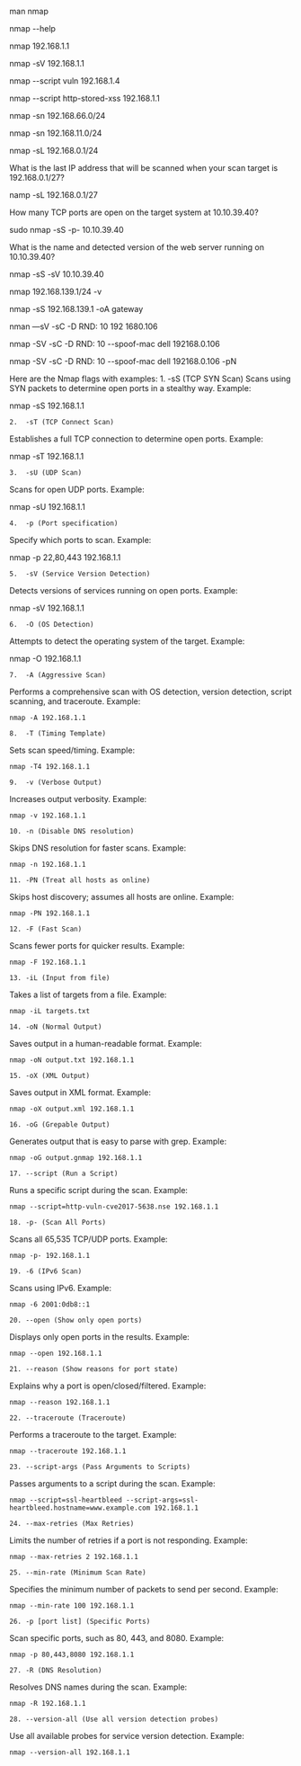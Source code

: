 man nmap

nmap --help

nmap 192.168.1.1

nmap -sV 192.168.1.1

nmap --script vuln 192.168.1.4

nmap --script http-stored-xss 192.168.1.1

nmap -sn 192.168.66.0/24

nmap -sn 192.168.11.0/24

nmap -sL 192.168.0.1/24


What is the last IP address that will be scanned when your scan target is 192.168.0.1/27?

namp -sL 192.168.0.1/27

How many TCP ports are open on the target system at 10.10.39.40?

sudo nmap -sS -p- 10.10.39.40

What is the name and detected version of the web server running on 10.10.39.40?

nmap -sS -sV 10.10.39.40

nmap 192.168.139.1/24 -v

nmap -sS 192.168.139.1 -oA gateway

nman —sV -sC -D RND: 10 192 1680.106

nmap -SV -sC -D RND: 10 --spoof-mac dell 192168.0.106

nmap -SV -sC -D RND: 10 --spoof-mac dell 192168.0.106 -pN







Here are the Nmap flags with examples:
	1.	-sS (TCP SYN Scan)
Scans using SYN packets to determine open ports in a stealthy way.
Example:

nmap -sS 192.168.1.1


	2.	-sT (TCP Connect Scan)
Establishes a full TCP connection to determine open ports.
Example:

nmap -sT 192.168.1.1


	3.	-sU (UDP Scan)
Scans for open UDP ports.
Example:

nmap -sU 192.168.1.1


	4.	-p (Port specification)
Specify which ports to scan.
Example:

nmap -p 22,80,443 192.168.1.1


	5.	-sV (Service Version Detection)
Detects versions of services running on open ports.
Example:

nmap -sV 192.168.1.1


	6.	-O (OS Detection)
Attempts to detect the operating system of the target.
Example:

nmap -O 192.168.1.1


	7.	-A (Aggressive Scan)
Performs a comprehensive scan with OS detection, version detection, script scanning, and traceroute.
Example:
```
nmap -A 192.168.1.1
```

	8.	-T (Timing Template)
Sets scan speed/timing.
Example:
```
nmap -T4 192.168.1.1
```

	9.	-v (Verbose Output)
Increases output verbosity.
Example:
```
nmap -v 192.168.1.1
```

	10.	-n (Disable DNS resolution)
Skips DNS resolution for faster scans.
Example:
```
nmap -n 192.168.1.1
```

	11.	-PN (Treat all hosts as online)
Skips host discovery; assumes all hosts are online.
Example:
```
nmap -PN 192.168.1.1
```

	12.	-F (Fast Scan)
Scans fewer ports for quicker results.
Example:
```
nmap -F 192.168.1.1
```

	13.	-iL (Input from file)
Takes a list of targets from a file.
Example:
```
nmap -iL targets.txt
```

	14.	-oN (Normal Output)
Saves output in a human-readable format.
Example:
```
nmap -oN output.txt 192.168.1.1
```

	15.	-oX (XML Output)
Saves output in XML format.
Example:
```
nmap -oX output.xml 192.168.1.1
```

	16.	-oG (Grepable Output)
Generates output that is easy to parse with grep.
Example:
```
nmap -oG output.gnmap 192.168.1.1
```

	17.	--script (Run a Script)
Runs a specific script during the scan.
Example:
```
nmap --script=http-vuln-cve2017-5638.nse 192.168.1.1
```

	18.	-p- (Scan All Ports)
Scans all 65,535 TCP/UDP ports.
Example:
```
nmap -p- 192.168.1.1
```

	19.	-6 (IPv6 Scan)
Scans using IPv6.
Example:
```
nmap -6 2001:0db8::1
```

	20.	--open (Show only open ports)
Displays only open ports in the results.
Example:
```
nmap --open 192.168.1.1
```

	21.	--reason (Show reasons for port state)
Explains why a port is open/closed/filtered.
Example:
```
nmap --reason 192.168.1.1
```

	22.	--traceroute (Traceroute)
Performs a traceroute to the target.
Example:
```
nmap --traceroute 192.168.1.1
```

	23.	--script-args (Pass Arguments to Scripts)
Passes arguments to a script during the scan.
Example:
```
nmap --script=ssl-heartbleed --script-args=ssl-heartbleed.hostname=www.example.com 192.168.1.1
```

	24.	--max-retries (Max Retries)
Limits the number of retries if a port is not responding.
Example:
```
nmap --max-retries 2 192.168.1.1
```

	25.	--min-rate (Minimum Scan Rate)
Specifies the minimum number of packets to send per second.
Example:
```
nmap --min-rate 100 192.168.1.1
```

	26.	-p [port list] (Specific Ports)
Scan specific ports, such as 80, 443, and 8080.
Example:
```
nmap -p 80,443,8080 192.168.1.1
```

	27.	-R (DNS Resolution)
Resolves DNS names during the scan.
Example:
```
nmap -R 192.168.1.1
```

	28.	--version-all (Use all version detection probes)
Use all available probes for service version detection.
Example:
```
nmap --version-all 192.168.1.1
```

